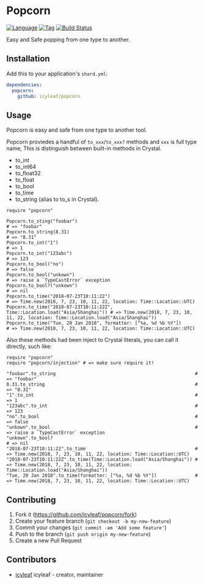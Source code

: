 # Popcorn

[![Language](https://img.shields.io/badge/language-crystal-776791.svg)](https://github.com/crystal-lang/crystal)
[![Tag](https://img.shields.io/github/tag/icyleaf/popcorn.svg)](https://github.com/icyleaf/popcorn/blob/master/CHANGELOG.md)
[![Build Status](https://img.shields.io/circleci/project/github/icyleaf/popcorn/master.svg?style=flat)](https://circleci.com/gh/icyleaf/popcorn)

Easy and Safe popping from one type to another.

## Installation

Add this to your application's `shard.yml`:

```yaml
dependencies:
  popcorn:
    github: icyleaf/popcorn
```

## Usage

Popcorn is easy and safe from one type to another tool.

Popcorn proviedes a handful of `to_xxx`/`to_xxx?` methods and `xxx` is full type name,
This is distinguish between built-in methods in Crystal.

- to_int
- to_int64
- to_float32
- to_float
- to_bool
- to_time
- to_string (alias to to_s in Crystal).

```crystal
require "popcorn"

Popcorn.to_sting("foobar")                                                    # => "foobar"
Popcorn.to_string(8.31)                                                       # => "8.31"
Popcorn.to_int("1")                                                           # => 1
Popcorn.to_int("123abc")                                                      # => 123
Popcorn.to_bool("no")                                                         # => false
Popcorn.to_bool("unkown")                                                     # => raise a `TypeCastError` exception
Popcorn.to_bool?("unkown")                                                    # => nil
Popcorn.to_time("2018-07-23T10:11:22")                                        # => Time.new(2018, 7, 23, 10, 11, 22, location: Time::Location::UTC)
Popcorn.to_time("2018-07-23T10:11:22Z", Time::Location.load("Asia/Shanghai")) # => Time.new(2018, 7, 23, 10, 11, 22, location: Time::Location.load("Asia/Shanghai"))
Popcorn.to_time("Tue, 20 Jan 2018", formatter: ["%a, %d %b %Y"])              # => Time.new(2018, 7, 23, 10, 11, 22, location: Time::Location::UTC)
```

Also these methods had been inject to Crystal literals, you can call it directly, such like:

```crystal
require "popcorn"
require "popcorn/injection" # => make sure require it!

"foobar".to_string                                                   # => "foobar"
8.31.to_string                                                       # => "8.31"
"1".to_int                                                           # => 1
"123abc".to_int                                                      # => 123
"no".to_bool                                                         # => false
"unkown".to_bool                                                     # => raise a `TypeCastError` exception
"unkown".to_bool?                                                     # => nil
"2018-07-23T10:11:22".to_time                                        # => Time.new(2018, 7, 23, 10, 11, 22, location: Time::Location::UTC)
"2018-07-23T10:11:22Z".to_time(Time::Location.load("Asia/Shanghai")) # => Time.new(2018, 7, 23, 10, 11, 22, location: Time::Location.load("Asia/Shanghai"))
"Tue, 20 Jan 2018".to_time(formatter: ["%a, %d %b %Y"])              # => Time.new(2018, 7, 23, 10, 11, 22, location: Time::Location::UTC)
```

## Contributing

1. Fork it (<https://github.com/icyleaf/popcorn/fork>)
2. Create your feature branch (`git checkout -b my-new-feature`)
3. Commit your changes (`git commit -am 'Add some feature'`)
4. Push to the branch (`git push origin my-new-feature`)
5. Create a new Pull Request

## Contributors

- [icyleaf](https://github.com/icyleaf) icyleaf - creator, maintainer
